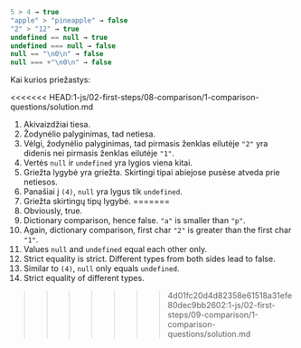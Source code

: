 

```js no-beautify
5 > 4 → true
"apple" > "pineapple" → false
"2" > "12" → true
undefined == null → true
undefined === null → false
null == "\n0\n" → false
null === +"\n0\n" → false
```

Kai kurios priežastys:

<<<<<<< HEAD:1-js/02-first-steps/08-comparison/1-comparison-questions/solution.md
1. Akivaizdžiai tiesa.
2. Žodynėlio palyginimas, tad netiesa.
3. Vėlgi, žodynėlio palyginimas, tad pirmasis ženklas eilutėje `"2"` yra didenis nei pirmasis ženklas eilutėje `"1"`.
4. Vertės `null` ir `undefined` yra lygios viena kitai.
5. Griežta lygybė yra griežta. Skirtingi tipai abiejose pusėse atveda prie netiesos.
6. Panašiai į `(4)`, `null` yra lygus tik `undefined`.
7. Griežta skirtingų tipų lygybė.
=======
1. Obviously, true.
2. Dictionary comparison, hence false. `"a"` is smaller than `"p"`.
3. Again, dictionary comparison, first char `"2"` is greater than the first char `"1"`.
4. Values `null` and `undefined` equal each other only.
5. Strict equality is strict. Different types from both sides lead to false.
6. Similar to `(4)`, `null` only equals `undefined`.
7. Strict equality of different types.
>>>>>>> 4d01fc20d4d82358e61518a31efe80dec9bb2602:1-js/02-first-steps/09-comparison/1-comparison-questions/solution.md
